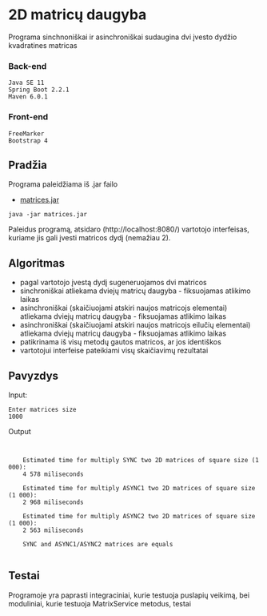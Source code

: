 # 2D matricų daugyba

Programa sinchnoniškai ir asinchroniškai sudaugina dvi įvesto dydžio kvadratines matricas 

### Back-end 
```
Java SE 11 
Spring Boot 2.2.1
Maven 6.0.1

```
### Front-end 
```
FreeMarker
Bootstrap 4

```
## Pradžia
Programa paleidžiama iš .jar failo
* [matrices.jar](https://github.com/SergejJerma/2d-matrices-multiplication-Sync-Async/blob/master/multiply-2D-matrices/matrices.jar) 
```
java -jar matrices.jar
```
Paleidus programą, atsidaro (http://localhost:8080/) vartotojo interfeisas, kuriame jis gali įvesti matricos dydį (nemažiau 2). 

## Algoritmas
* pagal vartotojo įvestą dydį sugeneruojamos dvi matricos
* sinchroniškai atliekama dviejų matricų daugyba - fiksuojamas atlikimo laikas
* asinchroniškai (skaičiuojami atskiri naujos matricojs elementai) atliekama dviejų matricų daugyba - fiksuojamas atlikimo laikas
* asinchroniškai (skaičiuojami atskiri naujos matricojs eilučių elementai) atliekama dviejų matricų daugyba - fiksuojamas atlikimo laikas
* patikrinama iš visų metodų gautos matricos, ar jos identiškos
* vartotojui interfeise pateikiami visų skaičiavimų rezultatai

## Pavyzdys
Input:
```
Enter matrices size
1000
```
Output
```


    Estimated time for multiply SYNC two 2D matrices of square size (1 000):
    4 578 miliseconds

    Estimated time for multiply ASYNC1 two 2D matrices of square size (1 000):
    2 968 miliseconds

    Estimated time for multiply ASYNC2 two 2D matrices of square size (1 000):
    2 563 miliseconds

    SYNC and ASYNC1/ASYNC2 matrices are equals


```
## Testai

Programoje yra paprasti integraciniai, kurie testuoja puslapių veikimą, bei moduliniai, kurie testuoja MatrixService metodus, testai


